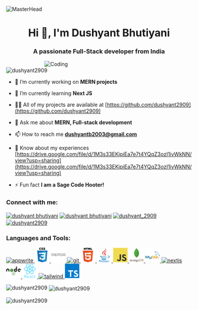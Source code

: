 ![MasterHead](https://repository-images.githubusercontent.com/588181932/e36ec678-7984-4cdd-8e4c-a3932772ff8e)

<h1 align="center">Hi 👋, I'm Dushyant Bhutiyani</h1>
<h3 align="center">A passionate Full-Stack developer from India</h3>

<img align="right" alt="Coding" width="400" src="https://camo.githubusercontent.com/7de37139d0b4c1ce40865e799b446c0e963a3dd8fb68d239707237c40604fa3d/68747470733a2f2f63646e2e6472696262626c652e636f6d2f75736572732f3733303730332f73637265656e73686f74732f363538313234332f6176656e746f2e676966">

<p align="left"> <img src="https://komarev.com/ghpvc/?username=dushyant2909&label=Profile%20views&color=0e75b6&style=flat" alt="dushyant2909" /> </p>

- 🔭 I’m currently working on **MERN projects**

- 🌱 I’m currently learning **Next JS**

- 👨‍💻 All of my projects are available at [https://github.com/dushyant2909](https://github.com/dushyant2909)

- 💬 Ask me about **MERN, Full-stack development**

- 📫 How to reach me **dushyantb2003@gmail.com**

- 📄 Know about my experiences [https://drive.google.com/file/d/1M3s33EKjpiEa7e7t4YQqZ3ozI1ivWkNN/view?usp=sharing](https://drive.google.com/file/d/1M3s33EKjpiEa7e7t4YQqZ3ozI1ivWkNN/view?usp=sharing)

- ⚡ Fun fact **I am a Sage Code Hooter!**

<h3 align="left">Connect with me:</h3>
<p align="left">
<a href="https://linkedin.com/in/dushyant bhutiyani" target="blank"><img align="center" src="https://raw.githubusercontent.com/rahuldkjain/github-profile-readme-generator/master/src/images/icons/Social/linked-in-alt.svg" alt="dushyant bhutiyani" height="30" width="40" /></a>
<a href="https://fb.com/dushyant bhutiyani" target="blank"><img align="center" src="https://raw.githubusercontent.com/rahuldkjain/github-profile-readme-generator/master/src/images/icons/Social/facebook.svg" alt="dushyant bhutiyani" height="30" width="40" /></a>
<a href="https://instagram.com/dushyant_2909" target="blank"><img align="center" src="https://raw.githubusercontent.com/rahuldkjain/github-profile-readme-generator/master/src/images/icons/Social/instagram.svg" alt="dushyant_2909" height="30" width="40" /></a>
<a href="https://www.leetcode.com/dushyant2909" target="blank"><img align="center" src="https://raw.githubusercontent.com/rahuldkjain/github-profile-readme-generator/master/src/images/icons/Social/leet-code.svg" alt="dushyant2909" height="30" width="40" /></a>
</p>

<h3 align="left">Languages and Tools:</h3>
<p align="left"> <a href="https://appwrite.io" target="_blank" rel="noreferrer"> <img src="https://www.vectorlogo.zone/logos/appwriteio/appwriteio-icon.svg" alt="appwrite" width="40" height="40"/> </a> <a href="https://www.w3schools.com/css/" target="_blank" rel="noreferrer"> <img src="https://raw.githubusercontent.com/devicons/devicon/master/icons/css3/css3-original-wordmark.svg" alt="css3" width="40" height="40"/> </a> <a href="https://expressjs.com" target="_blank" rel="noreferrer"> <img src="https://raw.githubusercontent.com/devicons/devicon/master/icons/express/express-original-wordmark.svg" alt="express" width="40" height="40"/> </a> <a href="https://git-scm.com/" target="_blank" rel="noreferrer"> <img src="https://www.vectorlogo.zone/logos/git-scm/git-scm-icon.svg" alt="git" width="40" height="40"/> </a> <a href="https://www.w3.org/html/" target="_blank" rel="noreferrer"> <img src="https://raw.githubusercontent.com/devicons/devicon/master/icons/html5/html5-original-wordmark.svg" alt="html5" width="40" height="40"/> </a> <a href="https://www.java.com" target="_blank" rel="noreferrer"> <img src="https://raw.githubusercontent.com/devicons/devicon/master/icons/java/java-original.svg" alt="java" width="40" height="40"/> </a> <a href="https://developer.mozilla.org/en-US/docs/Web/JavaScript" target="_blank" rel="noreferrer"> <img src="https://raw.githubusercontent.com/devicons/devicon/master/icons/javascript/javascript-original.svg" alt="javascript" width="40" height="40"/> </a> <a href="https://www.mongodb.com/" target="_blank" rel="noreferrer"> <img src="https://raw.githubusercontent.com/devicons/devicon/master/icons/mongodb/mongodb-original-wordmark.svg" alt="mongodb" width="40" height="40"/> </a> <a href="https://www.mysql.com/" target="_blank" rel="noreferrer"> <img src="https://raw.githubusercontent.com/devicons/devicon/master/icons/mysql/mysql-original-wordmark.svg" alt="mysql" width="40" height="40"/> </a> <a href="https://nextjs.org/" target="_blank" rel="noreferrer"> <img src="https://cdn.worldvectorlogo.com/logos/nextjs-2.svg" alt="nextjs" width="40" height="40"/> </a> <a href="https://nodejs.org" target="_blank" rel="noreferrer"> <img src="https://raw.githubusercontent.com/devicons/devicon/master/icons/nodejs/nodejs-original-wordmark.svg" alt="nodejs" width="40" height="40"/> </a> <a href="https://reactjs.org/" target="_blank" rel="noreferrer"> <img src="https://raw.githubusercontent.com/devicons/devicon/master/icons/react/react-original-wordmark.svg" alt="react" width="40" height="40"/> </a> <a href="https://tailwindcss.com/" target="_blank" rel="noreferrer"> <img src="https://www.vectorlogo.zone/logos/tailwindcss/tailwindcss-icon.svg" alt="tailwind" width="40" height="40"/> </a> <a href="https://www.typescriptlang.org/" target="_blank" rel="noreferrer"> <img src="https://raw.githubusercontent.com/devicons/devicon/master/icons/typescript/typescript-original.svg" alt="typescript" width="40" height="40"/> </a> </p>

<p><img align="left" src="https://github-readme-stats.vercel.app/api/top-langs?username=dushyant2909&show_icons=true&locale=en&layout=compact" alt="dushyant2909" /></p>

<p>&nbsp;<img align="center" src="https://github-readme-stats.vercel.app/api?username=dushyant2909&show_icons=true&locale=en" alt="dushyant2909" /></p>

<p><img align="center" src="https://github-readme-streak-stats.herokuapp.com/?user=dushyant2909&" alt="dushyant2909" /></p>
